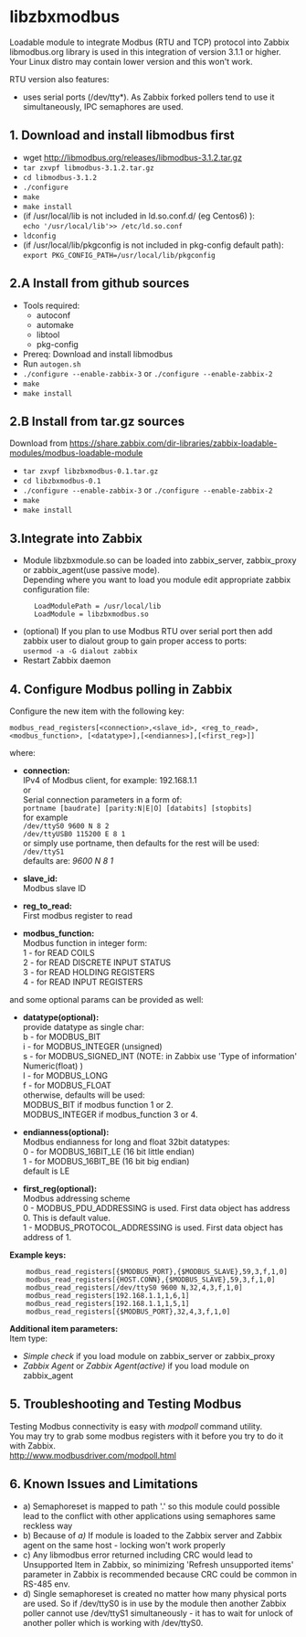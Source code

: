 # libzbxmodbus
Loadable module to integrate Modbus (RTU and TCP) protocol into Zabbix  
libmodbus.org library is used in this integration of version 3.1.1 or higher.  
Your Linux distro may contain lower version and this won't work.  

RTU version also features:
  - uses serial ports (/dev/tty*). As Zabbix forked pollers tend to use it simultaneously, IPC semaphores are used.

## 1. Download and install libmodbus first  
  - wget http://libmodbus.org/releases/libmodbus-3.1.2.tar.gz
  - `tar zxvpf libmodbus-3.1.2.tar.gz`
  - `cd libmodbus-3.1.2`
  - `./configure`
  - `make`
  - `make install`
  - (if /usr/local/lib is not included in ld.so.conf.d/ (eg Centos6) ):  
      `echo '/usr/local/lib'>> /etc/ld.so.conf`  
  - `ldconfig`  
  - (if /usr/local/lib/pkgconfig is not included in pkg-config default path):  
`export PKG_CONFIG_PATH=/usr/local/lib/pkgconfig`
  
## 2.A Install from github sources  
  - Tools required:
    - autoconf
    - automake
    - libtool
    - pkg-config
  - Prereq: Download and install libmodbus
  - Run `autogen.sh`
  - `./configure --enable-zabbix-3` or `./configure --enable-zabbix-2`
  - `make`
  - `make install`  
  
## 2.B Install from tar.gz sources  
Download from  https://share.zabbix.com/dir-libraries/zabbix-loadable-modules/modbus-loadable-module
  - `tar zxvpf libzbxmodbus-0.1.tar.gz`
  - `cd libzbxmodbus-0.1`
  - `./configure --enable-zabbix-3` or `./configure --enable-zabbix-2`
  - `make`
  - `make install`

## 3.Integrate into Zabbix  
  - Module libzbxmodule.so can be loaded into zabbix_server, zabbix_proxy or zabbix_agent(use passive mode).  
    Depending where you want to load you module edit appropriate zabbix configuration file:
```
      LoadModulePath = /usr/local/lib
      LoadModule = libzbxmodbus.so
```
  - (optional) If you plan to use Modbus RTU over serial port then add zabbix user to dialout group to gain proper access to ports:  
      `usermod -a -G dialout zabbix`
  - Restart Zabbix daemon  
  
##  4. Configure Modbus polling in Zabbix
  Configure the new item with the following key:
  
`modbus_read_registers[<connection>,<slave_id>, <reg_to_read>, <modbus_function>, [<datatype>],[<endiannes>],[<first_reg>]]`  

where:  

* **connection:**  
    IPv4 of Modbus client, for example: 192.168.1.1  
      or  
    Serial connection parameters in a form of:  
      `portname [baudrate] [parity:N|E|O] [databits] [stopbits]`  
    for example  
     `/dev/ttyS0 9600 N 8 2`  
     `/dev/ttyUSB0 115200 E 8 1`  
    or simply use portname, then defaults for the rest will be used:  
      `/dev/ttyS1 `  
    defaults are: *9600 N 8 1*  
    
* **slave_id:**  
    Modbus slave ID  

* **reg_to_read:**  
    First modbus register to read
    
* **modbus_function:**  
    Modbus function in integer form:  
    1 - for READ COILS  
    2 - for READ DISCRETE INPUT STATUS    
    3 - for READ HOLDING REGISTERS  
    4 - for READ INPUT REGISTERS  
    
and some optional params can be provided as well:  
  
* **datatype(optional):**  
    provide datatype as single char:  
      b - for MODBUS_BIT  
      i - for MODBUS_INTEGER (unsigned)  
      s - for MODBUS_SIGNED_INT (NOTE: in Zabbix use 'Type of information' Numeric(float) )  
      l - for MODBUS_LONG  
      f - for MODBUS_FLOAT  
    otherwise, defaults will be used:  
      MODBUS_BIT if modbus function 1 or 2.  
      MODBUS_INTEGER if modbus_function 3 or 4.  
  
* **endianness(optional):**   
    Modbus endianness for long and float 32bit datatypes:  
      0 - for MODBUS_16BIT_LE (16 bit little endian)  
      1 - for MODBUS_16BIT_BE (16 bit big endian)  
    default is LE  
    
* **first_reg(optional):**  
    Modbus addressing scheme  
      0 - MODBUS_PDU_ADDRESSING is used. First data object has address 0. This is default value.  
      1 - MODBUS_PROTOCOL_ADDRESSING is used. First data object has address of 1.  
      
    
**Example keys:**  
```
    modbus_read_registers[{$MODBUS_PORT},{$MODBUS_SLAVE},59,3,f,1,0]
    modbus_read_registers[{HOST.CONN},{$MODBUS_SLAVE},59,3,f,1,0]
    modbus_read_registers[/dev/ttyS0 9600 N,32,4,3,f,1,0]
    modbus_read_registers[192.168.1.1,1,6,1]
    modbus_read_registers[192.168.1.1,1,5,1]
    modbus_read_registers[{$MODBUS_PORT},32,4,3,f,1,0]
```
  
**Additional item parameters:**  
Item type:  
  
* *Simple check* if you load module on zabbix_server or zabbix_proxy  
* *Zabbix Agent* or *Zabbix Agent(active)* if you load module on zabbix_agent  

  
    
## 5. Troubleshooting and Testing Modbus

Testing Modbus connectivity is easy with *modpoll* command utility.  
You may try to grab some modbus registers with it before you try to do it with Zabbix.  
http://www.modbusdriver.com/modpoll.html
  
## 6. Known Issues and Limitations  
 - a) Semaphoreset is mapped to path '.' so this module could possible lead to the conflict with other applications using semaphores same reckless way  
 - b) Because of *a)* If module is loaded to the Zabbix server and Zabbix agent on the same host - locking won't work properly  
 - c) Any libmodbus error returned including CRC would lead to Unsupported Item in Zabbix, so minimizing 'Refresh unsupported items' parameter in Zabbix is recommended because CRC could be common in RS-485 env.  
 - d) Single semaphoreset is created no matter how many physical ports are used. So if /dev/ttyS0 is in use by the module then another Zabbix poller cannot use /dev/ttyS1 simultaneously - it has to wait for unlock of another poller which is working with /dev/ttyS0.  
